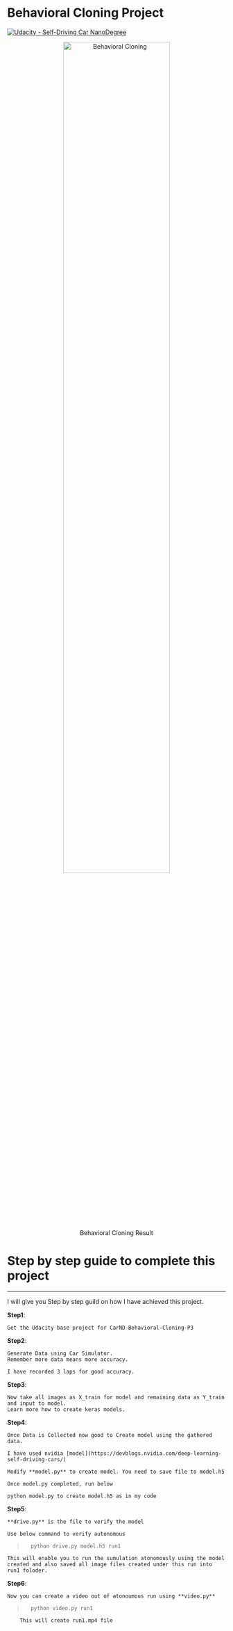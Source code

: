 # Behavioral Cloning Project

[![Udacity - Self-Driving Car NanoDegree](https://s3.amazonaws.com/udacity-sdc/github/shield-carnd.svg)](http://www.udacity.com/drive)

<p align="center">
 <a href="https://www.youtube.com/watch?v=d9KjyGlr_iQ"><img src="./track1.gif" alt="Behavioral Cloning" width="70%" height="70%"></a>
 <br>Behavioral Cloning Result
</p>


# Step by step guide to complete this project
---
I will give you Step by step guild on how I have achieved this project.

**Step1**: 

	Get the Udacity base project for CarND-Behavioral-Cloning-P3

**Step2**:

	Generate Data using Car Simulator. 
	Remember more data means more accuracy.

	I have recorded 3 laps for good accuracy.

**Step3**:

	Now take all images as X_train for model and remaining data as Y_train and input to model.
	Learn more how to create keras models.


**Step4**:

	Once Data is Collected now good to Create model using the gathered data.

	I have used nvidia [model](https://devblogs.nvidia.com/deep-learning-self-driving-cars/)

	Modify **model.py** to create model. You need to save file to model.h5

	Once model.py completed, run below

	python model.py to create model.h5 as in my code

**Step5**: 

	**drive.py** is the file to verify the model

	Use below command to verify autonomous

> 		python drive.py model.h5 run1

	This will enable you to run the sumulation atonomously using the model created and also saved all image files created under this run into run1 foloder.

**Step6**:

	Now you can create a video out of atonoumous run using **video.py** 

> 		python video.py run1

		This will create run1.mp4 file
